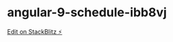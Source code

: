 # angular-9-schedule-ibb8vj

[Edit on StackBlitz ⚡️](https://stackblitz.com/edit/angular-9-schedule-ibb8vj)